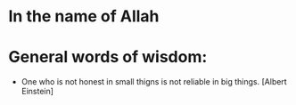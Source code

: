 # In the name of Allah
# General words of wisdom:
- One who is not honest in small thigns is not reliable in big things. [Albert Einstein]   
